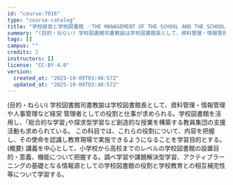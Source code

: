 ```yaml
---
id: "course:7016"
type: "course-catalog"
title: "学校経営と学校図書館 ／THE MANAGEMENT OF THE SCHOOL AND THE SCHOOL LIBRARY"
summary: "(目的・ねらい) 学校図書館司書教諭は学校図書館長として、資料管理・情報管理や人事管理など経営 管理者としての役割と仕事が求められる。学校図書館を活用し、｢総合的な学習｣や探求型学習など創造的な授業を構築する教員集団の支援活動も求められてい…"
tags: []
campus: ""
credits: 2
instructors: []
license: "CC-BY-4.0"
version:
  created_at: "2025-10-09T03:48:57Z"
  updated_at: "2025-10-09T03:48:57Z"
---
```

(目的・ねらい) 学校図書館司書教諭は学校図書館長として、資料管理・情報管理や人事管理など経営 管理者としての役割と仕事が求められる。学校図書館を活用し、｢総合的な学習｣や探求型学習など創造的な授業を構築する教員集団の支援活動も求められている。 この科目では、これらの役割について、内容を把握し、その使命を認識し教育現場で実施できるようになることを学習目的とする。 (概要) 講義を中心として、小学校から高校までのレベルの学校図書館の設置目的・意義、機能について把握する。調べ学習や課題解決型学習、アクティブラーニングの基礎となる情報源としての学校図書館の役割と学校教育との相互補完性等について学習する。
